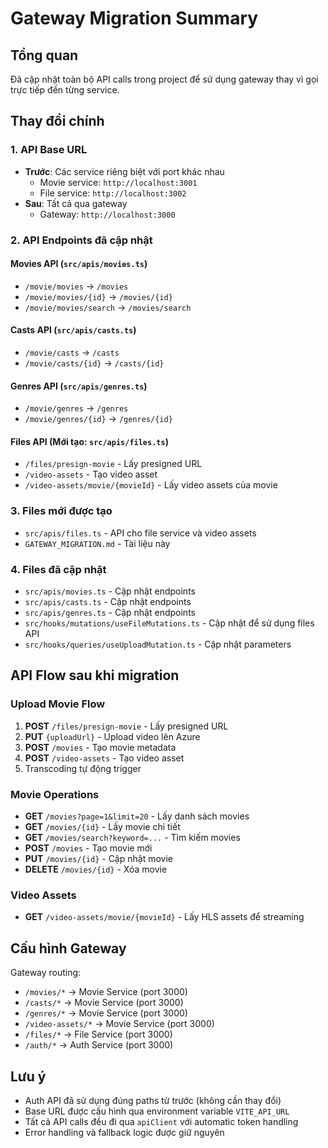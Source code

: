 # Gateway Migration Summary

## Tổng quan
Đã cập nhật toàn bộ API calls trong project để sử dụng gateway thay vì gọi trực tiếp đến từng service.

## Thay đổi chính

### 1. API Base URL
- **Trước**: Các service riêng biệt với port khác nhau
  - Movie service: `http://localhost:3001`
  - File service: `http://localhost:3002`
- **Sau**: Tất cả qua gateway
  - Gateway: `http://localhost:3000`

### 2. API Endpoints đã cập nhật

#### Movies API (`src/apis/movies.ts`)
- `/movie/movies` → `/movies`
- `/movie/movies/{id}` → `/movies/{id}`
- `/movie/movies/search` → `/movies/search`

#### Casts API (`src/apis/casts.ts`)
- `/movie/casts` → `/casts`
- `/movie/casts/{id}` → `/casts/{id}`

#### Genres API (`src/apis/genres.ts`)
- `/movie/genres` → `/genres`
- `/movie/genres/{id}` → `/genres/{id}`

#### Files API (Mới tạo: `src/apis/files.ts`)
- `/files/presign-movie` - Lấy presigned URL
- `/video-assets` - Tạo video asset
- `/video-assets/movie/{movieId}` - Lấy video assets của movie

### 3. Files mới được tạo
- `src/apis/files.ts` - API cho file service và video assets
- `GATEWAY_MIGRATION.md` - Tài liệu này

### 4. Files đã cập nhật
- `src/apis/movies.ts` - Cập nhật endpoints
- `src/apis/casts.ts` - Cập nhật endpoints  
- `src/apis/genres.ts` - Cập nhật endpoints
- `src/hooks/mutations/useFileMutations.ts` - Cập nhật để sử dụng files API
- `src/hooks/queries/useUploadMutation.ts` - Cập nhật parameters

## API Flow sau khi migration

### Upload Movie Flow
1. **POST** `/files/presign-movie` - Lấy presigned URL
2. **PUT** `{uploadUrl}` - Upload video lên Azure
3. **POST** `/movies` - Tạo movie metadata
4. **POST** `/video-assets` - Tạo video asset
5. Transcoding tự động trigger

### Movie Operations
- **GET** `/movies?page=1&limit=20` - Lấy danh sách movies
- **GET** `/movies/{id}` - Lấy movie chi tiết
- **GET** `/movies/search?keyword=...` - Tìm kiếm movies
- **POST** `/movies` - Tạo movie mới
- **PUT** `/movies/{id}` - Cập nhật movie
- **DELETE** `/movies/{id}` - Xóa movie

### Video Assets
- **GET** `/video-assets/movie/{movieId}` - Lấy HLS assets để streaming

## Cấu hình Gateway
Gateway routing:
- `/movies/*` → Movie Service (port 3000)
- `/casts/*` → Movie Service (port 3000)  
- `/genres/*` → Movie Service (port 3000)
- `/video-assets/*` → Movie Service (port 3000)
- `/files/*` → File Service (port 3000)
- `/auth/*` → Auth Service (port 3000)

## Lưu ý
- Auth API đã sử dụng đúng paths từ trước (không cần thay đổi)
- Base URL được cấu hình qua environment variable `VITE_API_URL`
- Tất cả API calls đều đi qua `apiClient` với automatic token handling
- Error handling và fallback logic được giữ nguyên
